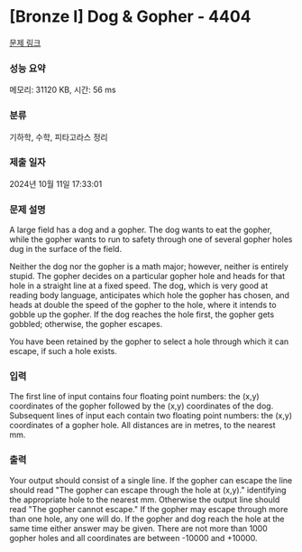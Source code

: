# [Bronze I] Dog & Gopher - 4404 

[문제 링크](https://www.acmicpc.net/problem/4404) 

### 성능 요약

메모리: 31120 KB, 시간: 56 ms

### 분류

기하학, 수학, 피타고라스 정리

### 제출 일자

2024년 10월 11일 17:33:01

### 문제 설명

<p>A large field has a dog and a gopher. The dog wants to eat the gopher, while the gopher wants to run to safety through one of several gopher holes dug in the surface of the field.</p>

<p>Neither the dog nor the gopher is a math major; however, neither is entirely stupid. The gopher decides on a particular gopher hole and heads for that hole in a straight line at a fixed speed. The dog, which is very good at reading body language, anticipates which hole the gopher has chosen, and heads at double the speed of the gopher to the hole, where it intends to gobble up the gopher. If the dog reaches the hole first, the gopher gets gobbled; otherwise, the gopher escapes.</p>

<p>You have been retained by the gopher to select a hole through which it can escape, if such a hole exists.</p>

### 입력 

 <p>The first line of input contains four floating point numbers: the (x,y) coordinates of the gopher followed by the (x,y) coordinates of the dog. Subsequent lines of input each contain two floating point numbers: the (x,y) coordinates of a gopher hole. All distances are in metres, to the nearest mm.</p>

### 출력 

 <p>Your output should consist of a single line. If the gopher can escape the line should read "The gopher can escape through the hole at (x,y)." identifying the appropriate hole to the nearest mm. Otherwise the output line should read "The gopher cannot escape." If the gopher may escape through more than one hole, any one will do. If the gopher and dog reach the hole at the same time either answer may be given. There are not more than 1000 gopher holes and all coordinates are between -10000 and +10000.</p>

